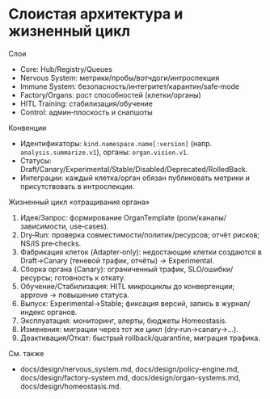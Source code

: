 <!-- neira:meta
id: NEI-20250923-system-lifecycle
intent: design
summary: Согласованная схема слоёв и жизненный цикл «отращивания органа» (от запроса до эксплуатации/отката).
-->

# Слоистая архитектура и жизненный цикл

Слои
- Core: Hub/Registry/Queues
- Nervous System: метрики/пробы/вотчдоги/интроспекция
- Immune System: безопасность/интегритет/карантин/safe‑mode
- Factory/Organs: рост способностей (клетки/органы)
- HITL Training: стабилизация/обучение
- Control: админ‑плоскость и снапшоты

Конвенции
- Идентификаторы: `kind.namespace.name[:version]` (напр. `analysis.summarize.v1`), органы: `organ.vision.v1`.
- Статусы: Draft/Canary/Experimental/Stable/Disabled/Deprecated/RolledBack.
- Интеграции: каждый клетка/орган обязан публиковать метрики и присутствовать в интроспекции.

Жизненный цикл «отращивания органа»
1) Идея/Запрос: формирование OrganTemplate (роли/каналы/зависимости, use‑cases).
2) Dry‑Run: проверка совместимости/политик/ресурсов; отчёт рисков; NS/IS pre‑checks.
3) Фабрикация клеток (Adapter‑only): недостающие клетки создаются в Draft→Canary (теневой трафик, отчёты) → Experimental.
4) Сборка органа (Canary): ограниченный трафик, SLO/ошибки/ресурсы; готовность к откату.
5) Обучение/Стабилизация: HITL микроциклы до конвергенции; approve → повышение статуса.
6) Выпуск: Experimental→Stable; фиксация версий, запись в журнал/индекс органов.
7) Эксплуатация: мониторинг, алерты, бюджеты Homeostasis.
8) Изменения: миграции через тот же цикл (dry‑run→canary→…).
9) Деактивация/Откат: быстрый rollback/quarantine, миграция трафика.

См. также
- docs/design/nervous_system.md, docs/design/policy-engine.md, docs/design/factory-system.md, docs/design/organ-systems.md, docs/design/homeostasis.md.
